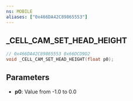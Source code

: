 ```yaml
---
ns: MOBILE
aliases: ["0x466DA42C89865553"]
---
```

## _CELL_CAM_SET_HEAD_HEIGHT

```c
// 0x466DA42C89865553 0x66DCD9D2
void _CELL_CAM_SET_HEAD_HEIGHT(float p0);
```

## Parameters
* **p0**: Value from -1.0 to 0.0


